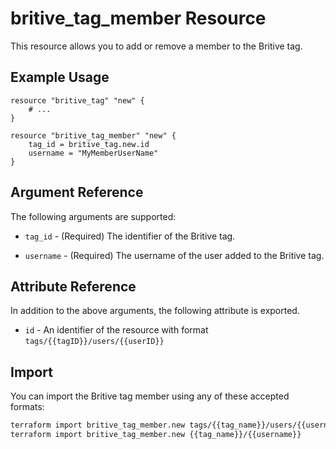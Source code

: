 # britive_tag_member Resource

This resource allows you to add or remove a member to the Britive tag.

## Example Usage

```hcl
resource "britive_tag" "new" {
    # ...
}

resource "britive_tag_member" "new" {
    tag_id = britive_tag.new.id
    username = "MyMemberUserName"
}
```

## Argument Reference

The following arguments are supported:

* `tag_id` - (Required) The identifier of the Britive tag.

* `username` - (Required) The username of the user added to the Britive tag.

## Attribute Reference

In addition to the above arguments, the following attribute is exported.

* `id` - An identifier of the resource with format `tags/{{tagID}}/users/{{userID}}`

## Import

You can import the Britive tag member using any of these accepted formats:

```sh
terraform import britive_tag_member.new tags/{{tag_name}}/users/{{username}}
terraform import britive_tag_member.new {{tag_name}}/{{username}}
```
